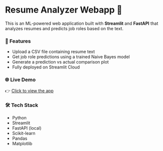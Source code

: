 # Resume Analyzer Webapp 🚀

This is an ML-powered web application built with **Streamlit** and **FastAPI** that analyzes resumes and predicts job roles based on the text.

### 🔧 Features
- Upload a CSV file containing resume text
- Get job role predictions using a trained Naive Bayes model
- Generate a prediction vs actual comparison plot
- Fully deployed on Streamlit Cloud

### 🌐 Live Demo
👉 [Click to view the app](https://resumeanalyzer-mlpowered-jncmxhb2n79jnsyhdy3f5q.streamlit.app/)

### 🛠️ Tech Stack
- Python
- Streamlit
- FastAPI (local)
- Scikit-learn
- Pandas
- Matplotlib

